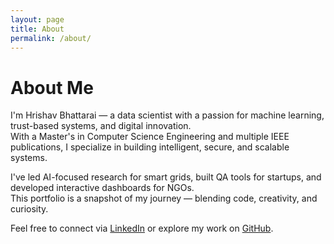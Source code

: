 ```yaml
---
layout: page
title: About
permalink: /about/
---
```


# About Me

I'm Hrishav Bhattarai — a data scientist with a passion for machine learning, trust-based systems, and digital innovation.  
With a Master's in Computer Science Engineering and multiple IEEE publications, I specialize in building intelligent, secure, and scalable systems.

I've led AI-focused research for smart grids, built QA tools for startups, and developed interactive dashboards for NGOs.  
This portfolio is a snapshot of my journey — blending code, creativity, and curiosity.

Feel free to connect via [LinkedIn](https://linkedin.com/in/398hrishav) or explore my work on [GitHub](https://github.com/hrishav398).